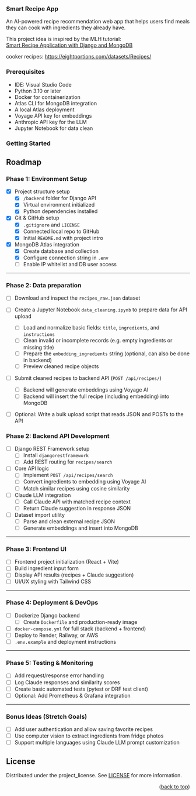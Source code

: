 ### Smart Recipe App

An AI-powered recipe recommendation web app that helps users find meals they can cook with ingredients they already have.

This project idea is inspired by the MLH tutorial:  
[Smart Recipe Application with Django and MongoDB](https://news.mlh.io/smart-recipe-application-tutorial-with-django-and-mongodb-05-07-2025?utm_source=mlh&utm_medium=referral&utm_content=mlh.link%2Fghwos525-mongodb-blogpost)


cooker recipes: https://eightportions.com/datasets/Recipes/

### Prerequisites
* IDE: Visual Studio Code
* Python 3.10 or later 
* Docker for containerization
* Atlas CLI for MongoDB integration
* A local Atlas deployment
* Voyage API key for embeddings
* Anthropic API key for the LLM
* Jupyter Notebook for data clean

### Getting Started



<!-- ROADMAP -->
## Roadmap

### Phase 1: Environment Setup 
- [X] Project structure setup
  - [X] `/backend` folder for Django API
  - [X] Virtual environment initialized
  - [X] Python dependencies installed
- [X] Git & GitHub setup
  - [X] `.gitignore` and `LICENSE`
  - [X] Connected local repo to GitHub
  - [X] Initial `README.md` with project intro
- [X] MongoDB Atlas integration
  - [X] Create database and collection
  - [X] Configure connection string in `.env`
  - [ ] Enable IP whitelist and DB user access

---
### Phase 2: Data preparation 
- [ ] Download and inspect the `recipes_raw.json` dataset
- [ ] Create a Jupyter Notebook `data_cleaning.ipynb` to prepare data for API upload
  - [ ] Load and normalize basic fields: `title`, `ingredients`, and `instructions`
  - [ ] Clean invalid or incomplete records (e.g. empty ingredients or missing title)
  - [ ] Prepare the `embedding_ingredients` string (optional, can also be done in backend)
  - [ ] Preview cleaned recipe objects
- [ ] Submit cleaned recipes to backend API (`POST /api/recipes/`)
  - [ ] Backend will generate embeddings using Voyage AI
  - [ ] Backend will insert the full recipe (including embedding) into MongoDB
- [ ] Optional: Write a bulk upload script that reads JSON and POSTs to the API


### Phase 2: Backend API Development 
- [ ] Django REST Framework setup
  - [ ] Install `djangorestframework`
  - [ ] Add REST routing for `recipes/search`
- [ ] Core API logic
  - [ ] Implement `POST /api/recipes/search`
  - [ ] Convert ingredients to embedding using Voyage AI
  - [ ] Match similar recipes using cosine similarity
- [ ] Claude LLM integration
  - [ ] Call Claude API with matched recipe context
  - [ ] Return Claude suggestion in response JSON
- [ ] Dataset import utility
  - [ ] Parse and clean external recipe JSON
  - [ ] Generate embeddings and insert into MongoDB

---

### Phase 3: Frontend UI 
- [ ] Frontend project initialization (React + Vite)
- [ ] Build ingredient input form
- [ ] Display API results (recipes + Claude suggestion)
- [ ] UI/UX styling with Tailwind CSS

---

### Phase 4: Deployment & DevOps
- [ ] Dockerize Django backend
  - [ ] Create `Dockerfile` and production-ready image
- [ ] `docker-compose.yml` for full stack (backend + frontend)
- [ ] Deploy to Render, Railway, or AWS
- [ ] `.env.example` and deployment instructions

---

### Phase 5: Testing & Monitoring 
- [ ] Add request/response error handling
- [ ] Log Claude responses and similarity scores
- [ ] Create basic automated tests (pytest or DRF test client)
- [ ] Optional: Add Prometheus & Grafana integration

---

### Bonus Ideas (Stretch Goals)
- [ ] Add user authentication and allow saving favorite recipes
- [ ] Use computer vision to extract ingredients from fridge photos
- [ ] Support multiple languages using Claude LLM prompt customization

<!-- LICENSE -->
## License

Distributed under the project_license. See [LICENSE](./LICENSE) for more information.

<p align="right">(<a href="#readme-top">back to top</a>)</p>


